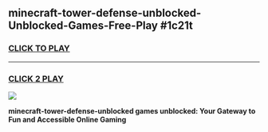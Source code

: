 
## minecraft-tower-defense-unblocked-Unblocked-Games-Free-Play #1c21t
<h3>
<a href="https://us.freeplayer.one?title=minecraft-tower-defense-unblocked&ref=9M">CLICK TO PLAY</a></h3>
<hr>

<h3>
<a href="https://us.freeplayer.one?title=minecraft-tower-defense-unblocked&ref=9M">CLICK 2 PLAY</a>
  
</h3>

<a href="https://us.freeplayer.one?title=minecraft-tower-defense-unblocked&ref=9M"><img src="https://clearcache.store/games.png"></a>


**minecraft-tower-defense-unblocked games unblocked: Your Gateway to Fun and Accessible Online Gaming**
